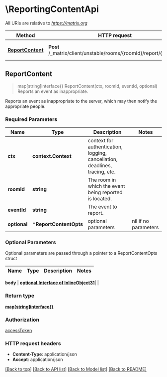 # \ReportingContentApi

All URIs are relative to *https://matrix.org*

Method | HTTP request | Description
------------- | ------------- | -------------
[**ReportContent**](ReportingContentApi.md#ReportContent) | **Post** /_matrix/client/unstable/rooms/{roomId}/report/{eventId} | Reports an event as inappropriate.



## ReportContent

> map[string]interface{} ReportContent(ctx, roomId, eventId, optional)
Reports an event as inappropriate.

Reports an event as inappropriate to the server, which may then notify the appropriate people.

### Required Parameters


Name | Type | Description  | Notes
------------- | ------------- | ------------- | -------------
**ctx** | **context.Context** | context for authentication, logging, cancellation, deadlines, tracing, etc.
**roomId** | **string**| The room in which the event being reported is located. | 
**eventId** | **string**| The event to report. | 
 **optional** | ***ReportContentOpts** | optional parameters | nil if no parameters

### Optional Parameters

Optional parameters are passed through a pointer to a ReportContentOpts struct


Name | Type | Description  | Notes
------------- | ------------- | ------------- | -------------


 **body** | [**optional.Interface of InlineObject31**](InlineObject31.md)|  | 

### Return type

[**map[string]interface{}**](map[string]interface{}.md)

### Authorization

[accessToken](../README.md#accessToken)

### HTTP request headers

- **Content-Type**: application/json
- **Accept**: application/json

[[Back to top]](#) [[Back to API list]](../README.md#documentation-for-api-endpoints)
[[Back to Model list]](../README.md#documentation-for-models)
[[Back to README]](../README.md)


